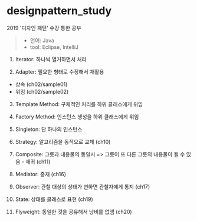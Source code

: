 # designpattern_study
2019 '디자인 패턴' 수강 통한 공부
>- 언어: Java
>- tool: Eclipse, IntelliJ
1. Iterator: 하나씩 열거하면서 처리

2. Adapter: 필요한 형태로 수정해서 재활용
- 상속 (ch02/sample01)
- 위임 (ch02/sample02)
3. Template Method: 구체적인 처리를 하위 클래스에게 위임

4. Factory Method: 인스턴스 생성을 하위 클래스에게 위임

5. Singleton: 단 하나의 인스턴스

6. Strategy: 알고리즘을 동적으로 교체 (ch10)

7. Composite: 그릇과 내용물의 동일시 => 그릇이 또 다른 그릇의 내용물이 될 수 있음 - 재귀 (ch11)

8. Mediator: 중재 (ch16)

9. Observer: 관찰 대상의 상태가 변하면 관찰자에게 통지 (ch17)

10. State: 상태를 클래스로 표현 (ch19)

11. Flyweight: 동일한 것을 공유해서 낭비를 없앰 (ch20)
